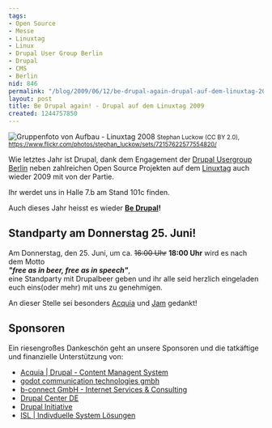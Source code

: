 ```yaml
---
tags:
- Open Source
- Messe
- Linuxtag
- Linux
- Drupal User Group Berlin
- Drupal
- CMS
- Berlin
nid: 846
permalink: "/blog/2009/06/12/be-drupal-again-drupal-auf-dem-linuxtag-2009.html"
layout: post
title: Be Drupal again! - Drupal auf dem Linuxtag 2009
created: 1244757850
---
```

<img src="/sites/netzaffe.de/files/images/-3.preview.jpg" alt="Gruppenfoto von Aufbau - Linuxtag 2008"/>
<small>Stephan Luckow (CC BY 2.0),  <a href="https://www.flickr.com/photos/stephan_luckow/sets/72157622577554820/">https://www.flickr.com/photos/stephan_luckow/sets/72157622577554820/</a></small>
<p>Wie letztes Jahr ist Drupal, dank dem Engagement der <a href="http://drupalberlin.de">Drupal Usergroup Berlin</a> neben zahlreichen Open Source Projekten auf dem <a href="http://linuxtag.org">Linuxtag</a> auch wieder 2009 mit von der Partie. 
</p>
<p>
Ihr werdet uns in Halle 7.b am Stand 101c finden.
</p>
<p>
Auch dieses Jahr heisst es wieder <b><a href="http://be-drupal.de">Be Drupal</a>!
</b></p>
<!--break-->
<h2>Standparty am Donnerstag 25. Juni!</h2>
<p>Am Donnerstag, den 25. Juni, um ca. <strike>16:00 Uhr</strike> 
<strong>18:00 Uhr</strong> wird es nach dem Motto<br /> <b><i>"free as in beer, free as in speech"</i></b>,<br />eine Standparty mit Drupalbeer geben und ihr alle seid herzlich eingeladen euch eins(oder mehr) mit uns zu genehmigen.</p>
<p>
An dieser Stelle sei besonders <a href="http://acquia.com">Acquia</a> und <a href="http://horncologne.com">Jam</a> gedankt!
</p>
<h2>Sponsoren</h2>
<p>
Ein riesengroßes Dankeschön geht an unsere Sponsoren und die tatkäftige und finanzielle Unterstützung von:
</p>
<ul>
<li><a href="http://acquia.com">Acquia | Drupal - Content Managent System</a></li>
<li><a href="http://www.godot.de">godot communication technologies gmbh</a></li> 
<li><a href="http://b-connect.de/">b-connect GmbH - Internet Services & Consulting</a></li>
<li><a href="http://drupalcenter.de">Drupal Center DE</a></li>
<li><a href="http://drupal-initiative.de">Drupal Initiative</a></li>
<li><a href="http://is-loesungen.de">ISL | Indivduelle System Lösungen</a></li>
</ul>
